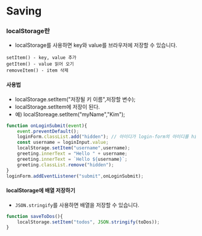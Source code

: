 # Saving
### localStorage란
+ localStorage를 사용하면 key와 value를 브라우저에 저장할 수 있습니다.
```
setItem() - key, value 추가
getItem() - value 읽어 오기
removeItem() - item 삭제
```
#### 사용법
+ localStorage.setItem("저장될 키 이름",저장할 변수);
+ localStorage.setItem에 저장이 된다. 
+ 예) localStoreage.setItem("myName","Kim");
```js
function onLoginSubmit(event){
    event.preventDefault();
    loginForm.classList.add("hidden"); // 아이디가 login-form의 아이디를 hidden으로 바꾼다
    const username = loginInput.value;
    localStorage.setItem("username",username);
    greeting.innerText = "Hello " + username;
    greeting.innerText = `Hello ${username}`;
    greeting.classList.remove("hidden");
}
loginForm.addEventListener("submit",onLoginSubmit); 
```
#### localStorage에 배열 저장하기
+ `JSON.stringify`를 사용하면 배열을 저장할 수 있습니다.
```js
function saveToDos(){
    localStorage.setItem("todos", JSON.stringify(toDos));
}
```